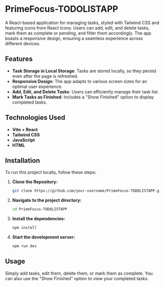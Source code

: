 # PrimeFocus-TODOLISTAPP

A React-based application for managing tasks, styled with Tailwind CSS and featuring icons from React Icons. Users can add, edit, and delete tasks, mark them as complete or pending, and filter them accordingly. The app boasts a responsive design, ensuring a seamless experience across different devices.

## Features
- **Task Storage in Local Storage**: Tasks are stored locally, so they persist even after the page is refreshed.
- **Responsive Design**: The app adapts to various screen sizes for an optimal user experience.
- **Add, Edit, and Delete Tasks**: Users can efficiently manage their task list.
- **Mark Tasks as Finished**: Includes a "Show Finished" option to display completed tasks.

## Technologies Used
- **Vite + React**
- **Tailwind CSS**
- **JavaScript**
- **HTML**

## Installation

To run this project locally, follow these steps:

1. **Clone the Repository:**
   ```bash
   git clone https://github.com/your-username/PrimeFocus-TODOLISTAPP.git
   ```

2. **Navigate to the project directory:**
   ```bash
   cd PrimeFocus-TODOLISTAPP
   ```

3. **Install the dependencies:**
   ```bash
   npm install
   ```

4. **Start the development server:**
   ```bash
   npm run dev
   ```

## Usage
Simply add tasks, edit them, delete them, or mark them as complete. You can also use the "Show Finished" option to view your completed tasks.
